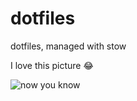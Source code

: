 # dotfiles
dotfiles, managed with stow


I love this picture :joy: 

![now you know](http://i.imgur.com/fYiS5Tx.png)
